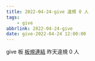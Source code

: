 ```yaml
---
title: 2022-04-24-give 違規 0 人
tags:
    - give
abbrlink: 2022-04-24-give
date: give-2022-04-24 12:00:00
---
```

give 板 [板規連結](https://www.ptt.cc/bbs/give/M.1612495900.A.C32.html)
昨天違規 0 人
